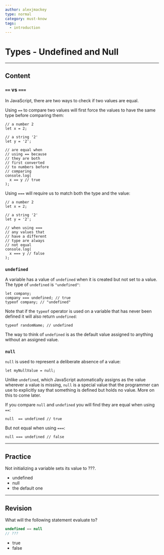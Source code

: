 ```yaml
---
author: alexjmackey
type: normal
category: must-know
tags:
  - introduction
---
```


# Types - Undefined and Null


---

## Content

### `==` vs `===`

In JavaScript, there are two ways to check if two values are equal. 

Using `==` to compare two values will first force the values to have the same type before comparing them:

```plain-text
// a number 2
let x = 2; 

// a string '2'
let y = '2';

// are equal when
// using == because
// they are both
// first converted
// to numbers before
// comparing
console.log(
  x == y // true
);
```

Using `===` will require us to match both the type and the value:

```plain-text
// a number 2
let x = 2; 

// a string '2'
let y = '2';

// when using ===
// any values that
// have a different
// type are always
// not equal
console.log(
  x === y // false
);
```

### `undefined`

A variable has a value of `undefined` when it is created but not set to a value. The type of `undefined` is `"undefined"`:

```plain-text
let company;
company === undefined; // true
typeof company; // "undefined"
```

Note that if the `typeof` operator is used on a variable that has never been defined it will also return `undefined`:

```plain-text
typeof randomName; // undefined
```

The way to think of `undefined` is as the default value assigned to anything without an assigned value.

### `null`

`null` is used to represent a deliberate absence of a value:

```plain-text
let myNullValue = null;
```

Unlike `undefined`, which JavaScript automatically assigns as the value wherever a value is missing, `null` is a special value that the programmer can use to explicitly say that something is defined but holds no value. More on this to come later.

If you compare `null` and `undefined` you will find they are equal when using `==`:

```plain-text
null  == undefined // true
```

But not equal when using `===`:

```plain-text
null === undefined // false
```


---

## Practice

Not initializing a variable sets its value to ???.

- undefined
- null
- the default one


---

## Revision

What will the following statement evaluate to?

```js
undefined == null
// ???
```

- true
- false
 
